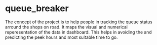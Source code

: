 # queue_breaker
The concept of the project is to help people in tracking the queue status arround the shops on road.
It maps the visual and numerical reperesentation of the data in dashboard. This helps in avoiding the and predicting the peek hours and most suitable time to go.
